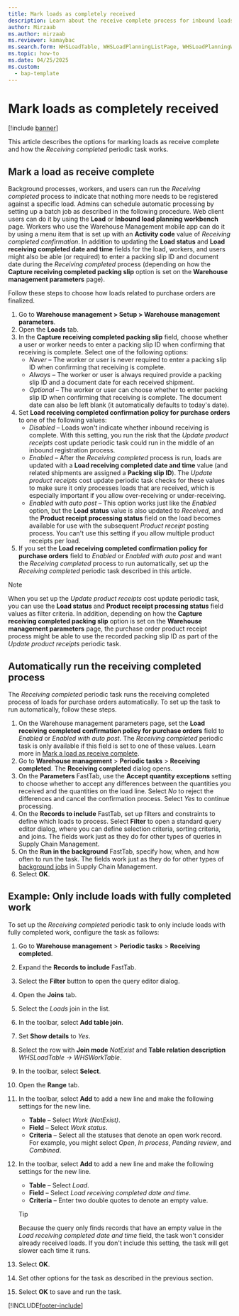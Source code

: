 ```yaml
---
title: Mark loads as completely received
description: Learn about the receive complete process for inbound loads for purchase and inbound shipment orders, including a step-by-step process.
author: Mirzaab
ms.author: mirzaab
ms.reviewer: kamaybac
ms.search.form: WHSLoadTable, WHSLoadPlanningListPage, WHSLoadPlanningWorkbench, WHSRFMenu, WHSRFMenuItem, WHSParameters, WHSInboundLoadPlanningWorkbench, WHSInboundShipmentOrder, WHSInboundLoadPlanningWorkbench, WhsInboundReceivingCompleted
ms.topic: how-to
ms.date: 04/25/2025
ms.custom: 
  - bap-template
---
```


# Mark loads as completely received

[!include [banner](../includes/banner.md)]

This article describes the options for marking loads as receive complete and how the *Receiving completed* periodic task works.

## <a name="receive-complete-confirm"></a>Mark a load as receive complete

Background processes, workers, and users can run the *Receiving completed* process to indicate that nothing more needs to be registered against a specific load. Admins can schedule automatic processing by setting up a batch job as described in the following procedure. Web client users can do it by using the **Load** or **Inbound load planning workbench** page. Workers who use the Warehouse Management mobile app can do it by using a menu item that is set up with an **Activity code** value of *Receiving completed confirmation*. In addition to updating the **Load status** and **Load receiving completed date and time** fields for the load, workers, and users might also be able (or required) to enter a packing slip ID and document date during the *Receiving completed* process (depending on how the **Capture receiving completed packing slip** option is set on the **Warehouse management parameters** page).

Follow these steps to choose how loads related to purchase orders are finalized.

1. Go to **Warehouse management \> Setup \> Warehouse management parameters**.
1. Open the **Loads** tab.
1. In the **Capture receiving completed packing slip** field, choose whether a user or worker needs to enter a packing slip ID when confirming that receiving is complete. Select one of the following options:
    - *Never* – The worker or user is never required to enter a packing slip ID when confirming that receiving is complete.
    - *Always* – The worker or user is always required provide a packing slip ID and a document date for each received shipment.
    - *Optional* – The worker or user can choose whether to enter packing slip ID when confirming that receiving is complete. The document date can also be left blank (it automatically defaults to today's date).
1. Set **Load receiving completed confirmation policy for purchase orders** to one of the following values:
    - *Disabled* – Loads won't indicate whether inbound receiving is complete. With this setting, you run the risk that the *Update product receipts* cost update periodic task could run in the middle of an inbound registration process.
    - *Enabled* – After the *Receiving completed* process is run, loads are updated with a **Load receiving completed date and time** value (and related shipments are assigned a **Packing slip ID**). The *Update product receipts* cost update periodic task checks for these values to make sure it only processes loads that are received, which is especially important if you allow over-receiving or under-receiving.
    - *Enabled with auto post* – This option works just like the *Enabled* option, but the **Load status** value is also updated to *Received*, and the **Product receipt processing status** field on the load becomes available for use with the subsequent *Product receipt* posting process. You can't use this setting if you allow multiple product receipts per load.
1. If you set the **Load receiving completed confirmation policy for purchase orders** field to *Enabled* or *Enabled with auto post* and want the *Receiving completed* process to run automatically, set up the *Receiving completed* periodic task described in this article.

> [!NOTE]
> When you set up the *Update product receipts* cost update periodic task, you can use the **Load status** and **Product receipt processing status** field values as filter criteria. In addition, depending on how the **Capture receiving completed packing slip** option is set on the **Warehouse management parameters** page, the purchase order product receipt process might be able to use the recorded packing slip ID as part of the *Update product receipts* periodic task.

## <a name="receiving-completed-periodic-task"></a>Automatically run the receiving completed process

The *Receiving completed* periodic task runs the receiving completed process of loads for purchase orders automatically. To set up the task to run automatically, follow these steps.

1. On the Warehouse management parameters page, set the **Load receiving completed confirmation policy for purchase orders** field to *Enabled* or *Enabled with auto post*. The *Receiving completed* periodic task is only available if this field is set to one of these values. Learn more in [Mark a load as receive complete](#receive-complete-confirm).
1. Go to **Warehouse management** \> **Periodic tasks** \> **Receiving completed**. The **Receiving completed** dialog opens.
1. On the **Parameters** FastTab, use the **Accept quantity exceptions** setting to choose whether to accept any differences between the quantities you received and the quantities on the load line. Select *No* to reject the differences and cancel the confirmation process. Select *Yes* to continue processing.
1. On the **Records to include** FastTab, set up filters and constraints to define which loads to process. Select **Filter** to open a standard query editor dialog, where you can define selection criteria, sorting criteria, and joins. The fields work just as they do for other types of queries in Supply Chain Management.
1. On the **Run in the background** FastTab, specify how, when, and how often to run the task. The fields work just as they do for other types of [background jobs](../../fin-ops-core/dev-itpro/sysadmin/batch-processing-overview.md) in Supply Chain Management.
1. Select **OK**.

## Example: Only include loads with fully completed work

To set up the *Receiving completed* periodic task to only include loads with fully completed work, configure the task as follows:

1. Go to **Warehouse management** \> **Periodic tasks** \> **Receiving completed**.
1. Expand the **Records to include** FastTab.
1. Select the **Filter** button to open the query editor dialog.
1. Open the **Joins** tab.
1. Select the *Loads* join in the list.
1. In the toolbar, select **Add table join**.
1. Set **Show details** to *Yes*.
1. Select the row with **Join mode** *NotExist* and **Table relation description** *WHSLoadTable -> WHSWorkTable*.
1. In the toolbar, select **Select**.
1. Open the **Range** tab.
1. In the toolbar, select **Add** to add a new line and make the following settings for the new line.
    - **Table** – Select *Work (NotExist)*.
    - **Field** – Select *Work status*.
    - **Criteria** – Select all the statuses that denote an open work record. For example, you might select *Open*, *In process*, *Pending review*, and *Combined*.
1. In the toolbar, select **Add** to add a new line and make the following settings for the new line.
    - **Table** – Select *Load*.
    - **Field** – Select *Load receiving completed date and time*.
    - **Criteria** – Enter two double quotes to denote an empty value.

    > [!TIP]
    > Because the query only finds records that have an empty value in the *Load receiving completed date and time* field, the task won't consider already received loads. If you don't include this setting, the task will get slower each time it runs.

1. Select **OK**.
1. Set other options for the task as described in the previous section.
1. Select **OK** to save and run the task.


[!INCLUDE[footer-include](../../includes/footer-banner.md)]
